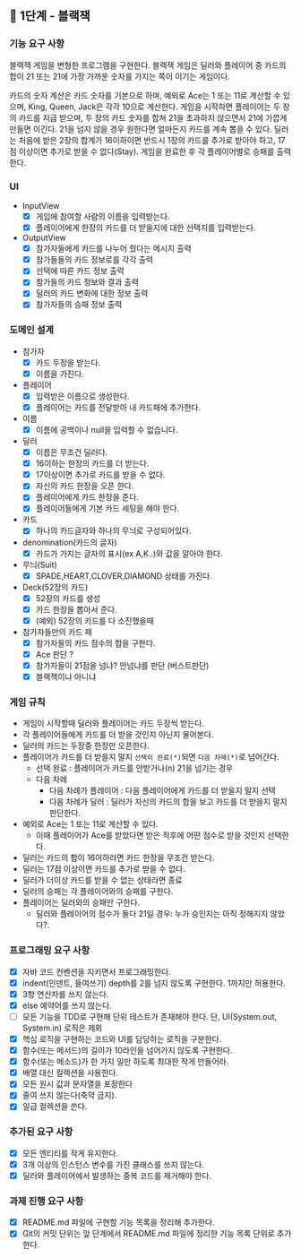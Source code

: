 ## 🚀 1단계 - 블랙잭

### 기능 요구 사항
블랙잭 게임을 변형한 프로그램을 구현한다. 
블랙잭 게임은 딜러와 플레이어 중 카드의 합이 21 또는 21에 가장 가까운 숫자를 가지는 쪽이 이기는 게임이다.

카드의 숫자 계산은 카드 숫자를 기본으로 하며, 
예외로 Ace는 1 또는 11로 계산할 수 있으며, King, Queen, Jack은 각각 10으로 계산한다.
게임을 시작하면 플레이어는 두 장의 카드를 지급 받으며, 
두 장의 카드 숫자를 합쳐 21을 초과하지 않으면서 21에 가깝게 만들면 이긴다. 
21을 넘지 않을 경우 원한다면 얼마든지 카드를 계속 뽑을 수 있다.
딜러는 처음에 받은 2장의 합계가 16이하이면 반드시 1장의 카드를 추가로 받아야 하고, 
17점 이상이면 추가로 받을 수 없다(Stay).
게임을 완료한 후 각 플레이어별로 승패를 출력한다.

### UI
+ InputView
  + [x] 게임에 참여할 사람의 이름을 입력받는다.
  + [x] 플레이어에게 한장의 카드를 더 받을지에 대한 선택지를 입력받는다.
+ OutputView
  + [x] 참가자들에게 카드를 나누어 줬다는 메시지 출력
  + [x] 참가들들의 카드 정보로를 각각 출력
  + [x] 선택에 따른 카드 정보 출력
  + [x] 참가들의 카드 정보와 결과 출력
  + [x] 딜러의 카드 변화에 대한 정보 출력 
  + [x] 참가자들의 승패 정보 출력
  
### 도메인 설계
+ 참가자
  + [x] 카드 두장을 받는다.
  + [x] 이름을 가진다.
+ 플레이어
  + [x] 입력받은 이름으로 생성한다.
  + [x] 플레이어는 카드를 전달받아 내 카드패에 추가한다.
+ 이름
  + [x] 이름에 공백이나 null을 입력할 수 없습니다.
+ 딜러
  + [x] 이름은 무조건 딜러다.
  + [x] 16이하는 한장의 카드를 더 받는다.
  + [x] 17이상이면 추가로 카드를 받을 수 없다.
  + [x] 자신의 카드 한장을 오픈 한다.
  + [x] 플레이어에게 카드 한장을 준다.
  + [x] 플레이어들에게 기본 카드 세팅을 해야 한다.
+ 카드
  + [x] 하나의 카드글자와 하나의 무늬로 구성되어있다. 
+ denomination(카드의 글자)
  + [x] 카드가 가지는 글자의 표시(ex A,K..)와 값을 알아야 한다.
+ 무늬(Suit)
  + [x] SPADE,HEART,CLOVER,DIAMOND 상태를 가진다.
+ Deck(52장의 카드)
  + [x] 52장의 카드를 생성
  + [x] 카드 한장을 뽑아서 준다.
  + [x] (예외) 52장의 카드를 다 소진했을때
+ 참가자들만의 카드 패 
  + [x] 참가자들의 카드 점수의 합을 구한다.
  + [x] Ace 판단 ?
  + [x] 참가자들이 21점을 넘냐? 안넘냐를 판단 (버스트판단)
  + [x] 블랙잭이냐 아니냐

### 게임 규칙 
+ 게임이 시작할때 딜러와 플레이어는 카드 두장씩 받는다.
+ 각 플레이어들에게 카드를 더 받을 것인지 아닌지 물어본다.
+ 딜러의 카드는 두장중 한장만 오픈한다.
+ 플레이어가 카드를 더 받을지 말지 `선택이 완료(*)`되면 `다음 차례(*)`로 넘어간다.
  + 선택 완료 : 플레이어가 카드를 안받거나(n) 21을 넘기는 경우
  + 다음 차례
    + 다음 차례가 플레이어 : 다음 플레이어에게 카드를 더 받을지 말지 선택
    + 다음 차례가 딜러 : 딜러가 자신의 카드의 합을 보고 카드를 더 받을지 말지 판단한다.
+ 예외로 Ace는 1 또는 11로 계산할 수 있다.
  + 이때 플레이어가 Ace를 받았다면 받은 직후에 어떤 점수로 받을 것인지 선택한다.
+ 딜러는 카드의 합이 16이하라면 카드 한장을 무조건 받는다.
+ 딜러는 17점 이상이면 카드를 추가로 받을 수 없다.
+ 딜러가 더이상 카드를 받을 수 없는 상태라면 종료
+ 딜러의 승패는 각 플레이어와의 승패를 구한다.
+ 플레이어는 딜러와의 승패만 구한다.
  + 딜러와 플레이어의 점수가 둘다 21일 경우: 누가 승인지는 아직 정해지지 않았다?.

### 프로그래밍 요구 사항
+ [x] 자바 코드 컨벤션을 지키면서 프로그래밍한다.
+ [x] indent(인덴트, 들여쓰기) depth를 2를 넘지 않도록 구현한다. 1까지만 허용한다.
+ [x] 3항 연산자를 쓰지 않는다.
+ [x] else 예약어를 쓰지 않는다.
+ [ ] 모든 기능을 TDD로 구현해 단위 테스트가 존재해야 한다. 단, UI(System.out, System.in) 로직은 제외
+ [x] 핵심 로직을 구현하는 코드와 UI를 담당하는 로직을 구분한다.
+ [x] 함수(또는 메서드)의 길이가 10라인을 넘어가지 않도록 구현한다.
+ [x] 함수(또는 메소드)가 한 가지 일만 하도록 최대한 작게 만들어라.
+ [x] 배열 대신 컬렉션을 사용한다.
+ [x] 모든 원시 값과 문자열을 포장한다
+ [x] 줄여 쓰지 않는다(축약 금지).
+ [x] 일급 컬렉션을 쓴다.

### 추가된 요구 사항
+ [x] 모든 엔티티를 작게 유지한다.
+ [x] 3개 이상의 인스턴스 변수를 가진 클래스를 쓰지 않는다.
+ [x] 딜러와 플레이어에서 발생하는 중복 코드를 제거해야 한다.

### 과제 진행 요구 사항
+ [x] README.md 파일에 구현할 기능 목록을 정리해 추가한다.
+ [x] Git의 커밋 단위는 앞 단계에서 README.md 파일에 정리한 기능 목록 단위로 추가한다.
